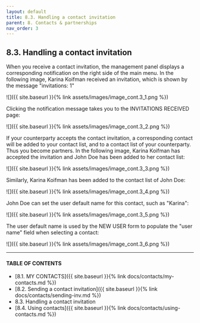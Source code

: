 ```yaml
---
layout: default
title: 8.3. Handling a contact invitation
parent: 8. Contacts & partnerships
nav_order: 3
---
```


## 8.3. Handling a contact invitation

When you receive a contact invitation, the management panel displays a corresponding notification on the right side of the main menu. In the following image, Karina Koifman received an invitation, which is shown by the message "<span class="text-orange">invitations: 1</span>" 

![]({{ site.baseurl }}{% link assets/images/image_cont.3_1.png %})

Clicking the notification message takes you to the INVITATIONS RECEIVED page:

![]({{ site.baseurl }}{% link assets/images/image_cont.3_2.png %})

If your counterparty accepts the contact invitation, a corresponding contact will be added to your contact list, and to a contact list of your counterparty. Thus you become partners. In the following image, Karina Koifman has accepted the invitation and John Doe has been added to her contact list:

![]({{ site.baseurl }}{% link assets/images/image_cont.3_3.png %})

Similarly, Karina Koifman has been added to the contact list of John Doe:

![]({{ site.baseurl }}{% link assets/images/image_cont.3_4.png %})

John Doe can set the user default name for this contact, such as "Karina":

![]({{ site.baseurl }}{% link assets/images/image_cont.3_5.png %})

The user default name is used by the NEW USER form to populate the "user name" field when selecting a contact:

![]({{ site.baseurl }}{% link assets/images/image_cont.3_6.png %})

---
#### TABLE OF CONTENTS
* [8.1. MY CONTACTS]({{ site.baseurl }}{% link docs/contacts/my-contacts.md %})
* [8.2. Sending a contact invitation]({{ site.baseurl }}{% link docs/contacts/sending-inv.md %})
* 8.3. Handling a contact invitation
* [8.4. Using contacts]({{ site.baseurl }}{% link docs/contacts/using-contacts.md %})